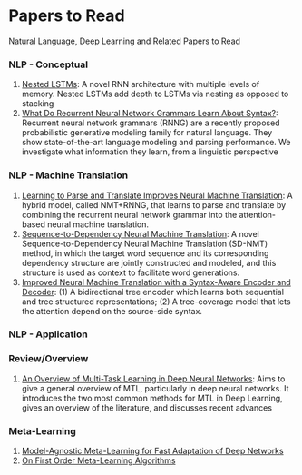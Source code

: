 # Papers to Read
Natural Language, Deep Learning and Related Papers to Read

### NLP - Conceptual

1. [Nested LSTMs](https://arxiv.org/pdf/1801.10308.pdf): A novel RNN architecture with multiple levels of memory.
Nested LSTMs add depth to LSTMs via nesting as opposed to stacking
2. [What Do Recurrent Neural Network Grammars Learn About Syntax?](https://arxiv.org/pdf/1611.05774.pdf): Recurrent neural network grammars (RNNG) are a recently proposed probabilistic generative modeling family for natural  language. They show  state-of-the-art language modeling and parsing performance. We investigate what information they learn, from a linguistic perspective

### NLP - Machine Translation

1. [Learning to Parse and Translate Improves Neural Machine Translation](http://www.aclweb.org/anthology/P/P17/P17-2012.pdf): A hybrid model, called NMT+RNNG, that learns to parse and translate by combining the recurrent neural network grammar into the attention-based neural machine translation.
2. [Sequence-to-Dependency Neural Machine Translation](http://www.aclweb.org/anthology/P/P17/P17-1065.pdf): A novel Sequence-to-Dependency Neural Machine Translation (SD-NMT) method, in which the target word sequence and its corresponding dependency structure  are jointly constructed and modeled, and this structure is used as context to facilitate word generations.
3. [Improved Neural Machine Translation with a Syntax-Aware Encoder and Decoder](http://www.aclweb.org/anthology/P/P17/P17-1177.pdf): (1) A bidirectional tree encoder which learns both sequential and tree structured representations; (2) A tree-coverage model that lets the attention depend on the source-side syntax. 

### NLP - Application

### Review/Overview

1. [An Overview of Multi-Task Learning in Deep Neural Networks](https://arxiv.org/pdf/1706.05098.pdf): Aims to give a general overview of MTL, particularly in deep neural networks. It introduces the two most common methods for MTL in Deep Learning, gives an overview of the literature, and discusses recent advances

### Meta-Learning

1. [Model-Agnostic Meta-Learning for Fast Adaptation of Deep Networks](https://arxiv.org/pdf/1703.03400.pdf)
2. [On First Order Meta-Learning Algorithms](https://arxiv.org/pdf/1803.02999.pdf)
